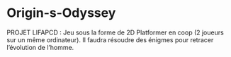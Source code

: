 # Origin-s-Odyssey
PROJET LIFAPCD : Jeu sous la forme de 2D Platformer en coop (2 joueurs sur un même ordinateur). Il faudra résoudre des énigmes pour retracer l’évolution de l’homme.
